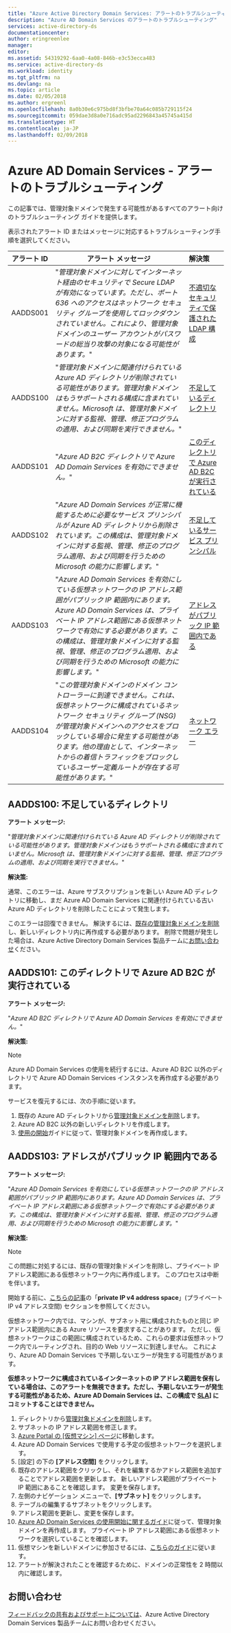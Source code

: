 ```yaml
---
title: "Azure Active Directory Domain Services: アラートのトラブルシューティング | Microsoft Docs"
description: "Azure AD Domain Services のアラートのトラブルシューティング"
services: active-directory-ds
documentationcenter: 
author: eringreenlee
manager: 
editor: 
ms.assetid: 54319292-6aa0-4a08-846b-e3c53ecca483
ms.service: active-directory-ds
ms.workload: identity
ms.tgt_pltfrm: na
ms.devlang: na
ms.topic: article
ms.date: 02/05/2018
ms.author: ergreenl
ms.openlocfilehash: 8a0b30e6c975bd8f3bfbe70a64c085b729115f24
ms.sourcegitcommit: 059dae3d8a0e716adc95ad2296843a45745a415d
ms.translationtype: HT
ms.contentlocale: ja-JP
ms.lasthandoff: 02/09/2018
---
```

# <a name="azure-ad-domain-services---troubleshoot-alerts"></a>Azure AD Domain Services - アラートのトラブルシューティング
この記事では、管理対象ドメインで発生する可能性があるすべてのアラート向けのトラブルシューティング ガイドを提供します。


表示されたアラート ID またはメッセージに対応するトラブルシューティング手順を選択してください。

| **アラート ID** | **アラート メッセージ** | **解決策** |
| --- | --- | :--- |
| AADDS001 | "*管理対象ドメインに対してインターネット経由のセキュリティで Secure LDAP が有効になっています。ただし、ポート 636 へのアクセスはネットワーク セキュリティ グループを使用してロックダウンされていません。これにより、管理対象ドメインのユーザー アカウントがパスワードの総当り攻撃の対象になる可能性があります。*" | [不適切なセキュリティで保護された LDAP 構成](active-directory-ds-troubleshoot-ldaps.md) |
| AADDS100 | "*管理対象ドメインに関連付けられている Azure AD ディレクトリが削除されている可能性があります。管理対象ドメインはもうサポートされる構成に含まれていません。Microsoft は、管理対象ドメインに対する監視、管理、修正プログラムの適用、および同期を実行できません。*" | [不足しているディレクトリ](#aadds100-missing-directory) |
| AADDS101 | "*Azure AD B2C ディレクトリで Azure AD Domain Services を有効にできません。*" | [このディレクトリで Azure AD B2C が実行されている](#aadds101-azure-ad-b2c-is-running-in-this-directory) |
| AADDS102 | "*Azure AD Domain Services が正常に機能するために必要なサービス プリンシパルが Azure AD ディレクトリから削除されています。この構成は、管理対象ドメインに対する監視、管理、修正のプログラム適用、および同期を行うための Microsoft の能力に影響します。*" | [不足しているサービス プリンシパル](active-directory-ds-troubleshoot-service-principals.md) |
| AADDS103 | "*Azure AD Domain Services を有効にしている仮想ネットワークの IP アドレス範囲がパブリック IP 範囲内にあります。Azure AD Domain Services は、プライベート IP アドレス範囲にある仮想ネットワークで有効にする必要があります。この構成は、管理対象ドメインに対する監視、管理、修正のプログラム適用、および同期を行うための Microsoft の能力に影響します。*" | [アドレスがパブリック IP 範囲内である](#aadds103-address-is-in-a-public-ip-range) |
| AADDS104 | "*この管理対象ドメインのドメイン コントローラーに到達できません。これは、仮想ネットワークに構成されているネットワーク セキュリティ グループ (NSG) が管理対象ドメインへのアクセスをブロックしている場合に発生する可能性があります。他の理由として、インターネットからの着信トラフィックをブロックしているユーザー定義ルートが存在する可能性があります。*" | [ネットワーク エラー](active-directory-ds-troubleshoot-nsg.md) |

## <a name="aadds100-missing-directory"></a>AADDS100: 不足しているディレクトリ
**アラート メッセージ:**

"*管理対象ドメインに関連付けられている Azure AD ディレクトリが削除されている可能性があります。管理対象ドメインはもうサポートされる構成に含まれていません。Microsoft は、管理対象ドメインに対する監視、管理、修正プログラムの適用、および同期を実行できません。*"

**解決策:**

通常、このエラーは、Azure サブスクリプションを新しい Azure AD ディレクトリに移動し、まだ Azure AD Domain Services に関連付けられている古い Azure AD ディレクトリを削除したことによって発生します。

このエラーは回復できません。 解決するには、[既存の管理対象ドメインを削除](active-directory-ds-disable-aadds.md)し、新しいディレクトリ内に再作成する必要があります。 削除で問題が発生した場合は、Azure Active Directory Domain Services 製品チームに[お問い合わせ](active-directory-ds-contact-us.md)ください。

## <a name="aadds101-azure-ad-b2c-is-running-in-this-directory"></a>AADDS101: このディレクトリで Azure AD B2C が実行されている
**アラート メッセージ:**

"*Azure AD B2C ディレクトリで Azure AD Domain Services を有効にできません。*"

**解決策:**

>[!NOTE]
>Azure AD Domain Services の使用を続行するには、Azure AD B2C 以外のディレクトリで Azure AD Domain Services インスタンスを再作成する必要があります。

サービスを復元するには、次の手順に従います。

1. 既存の Azure AD ディレクトリから[管理対象ドメインを削除](active-directory-ds-disable-aadds.md)します。
2. Azure AD B2C 以外の新しいディレクトリを作成します。
3. [使用の開始](active-directory-ds-getting-started.md)ガイドに従って、管理対象ドメインを再作成します。

## <a name="aadds103-address-is-in-a-public-ip-range"></a>AADDS103: アドレスがパブリック IP 範囲内である

**アラート メッセージ:**

"*Azure AD Domain Services を有効にしている仮想ネットワークの IP アドレス範囲がパブリック IP 範囲内にあります。Azure AD Domain Services は、プライベート IP アドレス範囲にある仮想ネットワークで有効にする必要があります。この構成は、管理対象ドメインに対する監視、管理、修正のプログラム適用、および同期を行うための Microsoft の能力に影響します。*"

**解決策:**

> [!NOTE]
> この問題に対処するには、既存の管理対象ドメインを削除し、プライベート IP アドレス範囲にある仮想ネットワーク内に再作成します。 このプロセスは中断を伴います。

開始する前に、[こちらの記事](https://en.wikipedia.org/wiki/Private_network#Private_IPv4_address_spaces)の「**private IP v4 address space**」(プライベート IP v4 アドレス空間) セクションを参照してください。

仮想ネットワーク内では、マシンが、サブネット用に構成されたものと同じ IP アドレス範囲内にある Azure リソースを要求することがあります。 ただし、仮想ネットワークはこの範囲に構成されているため、これらの要求は仮想ネットワーク内でルーティングされ、目的の Web リソースに到達しません。 これにより、Azure AD Domain Services で予期しないエラーが発生する可能性があります。

**仮想ネットワークに構成されているインターネットの IP アドレス範囲を保有している場合は、このアラートを無視できます。ただし、予期しないエラーが発生する可能性があるため、Azure AD Domain Services は、この構成で [SLA](https://azure.microsoft.com/support/legal/sla/active-directory-ds/v1_0/)] にコミットすることはできません。**


1. ディレクトリから[管理対象ドメインを削除](active-directory-ds-disable-aadds.md)します。
2. サブネットの IP アドレス範囲を修正します。
  1. [Azure Portal の [仮想マシン] ページ](https://portal.azure.com/?feature.canmodifystamps=true&Microsoft_AAD_DomainServices=preview#blade/HubsExtension/Resources/resourceType/Microsoft.Network%2FvirtualNetworks)に移動します。
  2. Azure AD Domain Services で使用する予定の仮想ネットワークを選択します。
  3. [設定] の下の **[アドレス空間]** をクリックします。
  4. 既存のアドレス範囲をクリックし、それを編集するかアドレス範囲を追加することでアドレス範囲を更新します。 新しいアドレス範囲がプライベート IP 範囲にあることを確認します。 変更を保存します。
  5. 左側のナビゲーション メニューで、**[サブネット]** をクリックします。
  6. テーブルの編集するサブネットをクリックします。
  7. アドレス範囲を更新し、変更を保存します。
3. [Azure AD Domain Services の使用開始に関するガイド](active-directory-ds-getting-started.md)に従って、管理対象ドメインを再作成します。 プライベート IP アドレス範囲にある仮想ネットワークを選択していることを確認します。
4. 仮想マシンを新しいドメインに参加させるには、[こちらのガイド](active-directory-ds-admin-guide-join-windows-vm-portal.md)に従います。
8. アラートが解決されたことを確認するために、ドメインの正常性を 2 時間以内に確認します。


## <a name="contact-us"></a>お問い合わせ
[フィードバックの共有およびサポートについては](active-directory-ds-contact-us.md)、Azure Active Directory Domain Services 製品チームにお問い合わせください。
